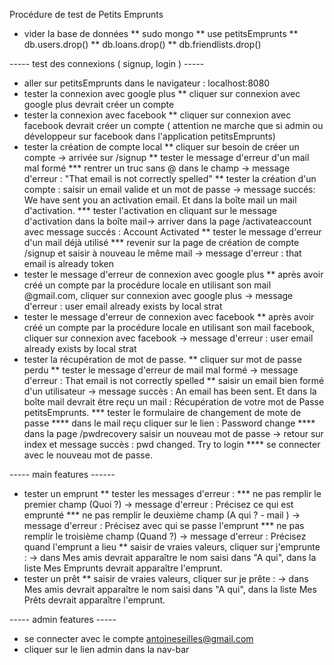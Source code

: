Procédure de test de Petits Emprunts

* vider la base de données
	** sudo mongo
	** use petitsEmprunts
	** db.users.drop()
	** db.loans.drop()
	** db.friendlists.drop()

----- test des connexions ( signup, login ) -----

* aller sur petitsEmprunts dans le navigateur : localhost:8080
* tester la connexion avec google plus
	** cliquer sur connexion avec google plus devrait créer un compte
* tester la connexion avec facebook
	** cliquer sur connexion avec facebook devrait créer un compte ( attention ne marche que si admin ou développeur sur facebook dans l'application petitsEmprunts)
* tester la création de compte local
** cliquer sur besoin de créer un compte -> arrivée sur /signup
	** tester le message d'erreur d'un mail mal formé
		*** rentrer un truc sans @ dans le champ -> message d'erreur : "That email is not correctly spelled"
	** tester la création d'un compte : saisir un email valide et un mot de passe -> message succés: We have sent you an activation email. Et dans la boîte mail un mail d'activation.
		*** tester l'activation en cliquant sur le message d'activation dans la boîte mail-> arriver dans la page /activateaccount avec message succés : Account Activated
	** tester le message d'erreur d'un mail déjà utilisé
		*** revenir sur la page de création de compte /signup et saisir à nouveau le même mail -> message d'erreur : that email is already token 
* tester le message d'erreur de connexion avec google plus
	**	après avoir créé un compte par la procédure locale en utilisant son mail @gmail.com, cliquer sur connexion avec google plus -> message d'erreur : user email already exists by local strat
* tester le message d'erreur de connexion avec facebook
	** après avoir créé un compte par la procédure locale en utilisant son mail facebook, cliquer sur connexion avec facebook -> message d'erreur : user email already exists by local strat
* tester la récupération de mot de passe.
	** cliquer sur mot de passe perdu
	** tester le message d'erreur de mail mal formé -> message d'erreur : That email is not correctly spelled
	** saisir un email bien formé d'un utilisateur -> message succès : An email has been sent. Et dans la boîte mail devrait être reçu un mail : Récupération de votre mot de Passe petitsEmprunts.
		*** tester le formulaire de changement de mote de passe
			**** dans le mail reçu cliquer sur le lien : Password change
			**** dans la page /pwdrecovery saisir un nouveau mot de passe -> retour sur index et message succès : pwd changed. Try to login
			**** se connecter avec le nouveau mot de passe. 
	
----- main features ------

* tester un emprunt
	** tester les messages d'erreur :
		*** ne pas remplir le premier champ (Quoi ?) -> message d'erreur : Précisez ce qui est emprunté
		***  ne pas remplir le deuxième champ (A qui ? - mail ) -> message d'erreur : Précisez avec qui se passe l'emprunt
		*** ne pas remplir le troisième champ (Quand ?) -> message d'erreur : Précisez quand l'emprunt a lieu
	** saisir de vraies valeurs, cliquer sur j'emprunte : -> dans Mes amis devrait apparaître le nom saisi dans "A qui", dans la liste Mes Emprunts devrait apparaître l'emprunt.
* tester un prêt
	** saisir de vraies valeurs, cliquer sur je prête : -> dans Mes amis devrait apparaître le nom saisi dans "A qui", dans la liste Mes Prêts devrait apparaître l'emprunt. 

----- admin features -----

* se connecter avec le compte antoineseilles@gmail.com
* cliquer sur le lien admin dans la nav-bar
